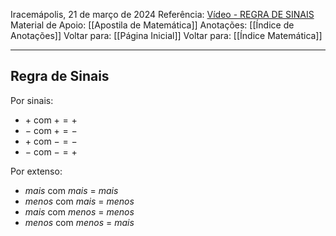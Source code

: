 Iracemápolis, 21 de março de 2024
Referência: [Vídeo - REGRA DE SINAIS](https://youtu.be/lDynq8TLBZo)
Material de Apoio: [[Apostila de Matemática]]
Anotações: [[Índice de Anotações]]
Voltar para: [[Página Inicial]]
Voltar para: [[Índice Matemática]]
___________________
## Regra de Sinais
Por sinais:
- $+$ com $+ = +$  
- $-$ com $+ = -$  
- $+$ com $- = -$  
- $-$ com $- = +$  

Por extenso:
- *mais* com *mais* = *mais*
- *menos* com *mais* = *menos*
- *mais* com *menos* = *menos*
- *menos* com *menos* = *mais*